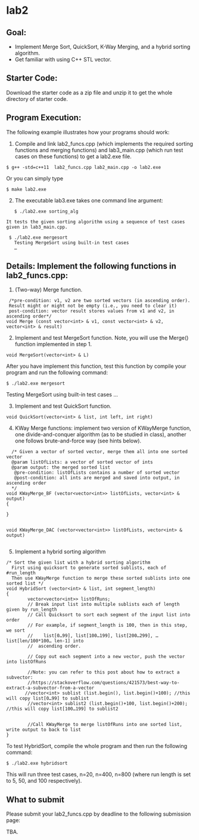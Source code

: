 # lab2

## Goal:

- Implement Merge Sort, QuickSort, K-Way Merging, and a hybrid sorting algorithm.
- Get familiar with using C++ STL vector.

## Starter Code: 

Download the starter code as a zip file and unzip it to get the whole directory of starter code. 


## Program Execution:

The following example illustrates how your programs should work:
1. Compile and link lab2_funcs.cpp (which implements the required sorting functions and merging functions) and lab3_main.cpp (which run test cases on these functions) to get a lab2.exe file. 
```
$ g++ -std=c++11  lab2_funcs.cpp lab2_main.cpp -o lab2.exe 
```

  Or you can simply type 
```
$ make lab2.exe
```

2.  The executable lab3.exe takes one command line argument:

```
   $ ./lab2.exe sorting_alg
```
    It tests the given sorting algorithm using a sequence of test cases given in lab3_main.cpp. 
```
 $ ./lab2.exe mergesort 
   Testing MergeSort using built-in test cases 
   …
```
 

## Details: Implement the following functions in lab2_funcs.cpp: 

1. (Two-way) Merge function.

```
 /*pre-condition: v1, v2 are two sorted vectors (in ascending order). 
 Result might or might not be empty (i.e., you need to clear it)
 post-condition: vector result stores values from v1 and v2, in ascending order*/
void Merge (const vector<int> & v1, const vector<int> & v2, vector<int> & result)
```

2. Implement and test MergeSort function. Note, you will use the Merge() function implemented in step 1. 
```
void MergeSort(vector<int> & L)
```
After you have implement this function, test this function  by compile your program and run the following command:

```
$ ./lab2.exe mergesort
```
   Testing MergeSort using built-in test cases 
    …

3. Implement and test QuickSort function.   
```
void QuickSort(vector<int> & list, int left, int right)
```
4. KWay Merge functions:  implement two version of KWayMerge function, one divide-and-conquer algorithm (as to be studied in class), another one follows brute-and-force way (see hints below).
```
  /* Given a vector of sorted vector, merge them all into one sorted vector 
  @param listOfLists: a vector of sorted vector of ints
  @param output: the merged sorted list 
   @pre-condition: listOfLists contains a number of sorted vector
   @post-condition: all ints are merged and saved into output, in ascending order 
  */
void KWayMerge_BF (vector<vector<int>> listOfLists, vector<int> & output)  
{
  
} 

  
void KWayMerge_DAC (vector<vector<int>> listOfLists, vector<int> & output)
 
```

5. Implement a hybrid sorting algorithm 
```
/* Sort the given list with a hybrid sorting algorithm 
  First using quicksort to generate sorted sublists, each of #run_length 
  Then use KWayMerge function to merge these sorted sublists into one sorted list */
void HybridSort (vector<int> & list, int segment_length)
{
        vector<vector<int>> listOfRuns; 
        // Break input list into multiple sublists each of length given by run_length
        // Call Quicksort to sort each segment of the input list into order  
        // For example, if segment_length is 100, then in this step, we sort
        //    list[0…99], list[100…199], list[200…299], … list[len/100*100… len-1] into
        //  ascending order.

        // Copy out each segment into a new vector, push the vector into listOfRuns 

        //Note: you can refer to this post about how to extract a subvector: 
        //https://stackoverflow.com/questions/421573/best-way-to-extract-a-subvector-from-a-vector
       //vector<int> sublist (list.begin(), list.begin()+100); //this will copy list[0…99] to sublist 
        //vector<int> sublist2 (list.begin()+100, list.begin()+200); //this will copy list[100…199] to sublist2 


        //Call KWayMerge to merge listOfRuns into one sorted list, write output to back to list
} 
```
To test HybridSort, compile the whole program and then run the following command:
```
$ ./lab2.exe hybridsort 
```
This will run three test cases, n=20, n=400, n=800 (where run length is set to 5, 50, and 100 respectively). 


## What to submit
  Please submit your lab2_funcs.cpp by deadline to the following submission page: 

TBA. 


